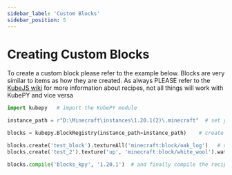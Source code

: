 ```yaml
---
sidebar_label: 'Custom Blocks'
sidebar_position: 5
---
```


# Creating Custom Blocks

To create a custom block please refer to the example below. Blocks are very similar to items as how they are created. As always PLEASE refer to the <a href="https://kubejs.com/wiki/tutorials/block-registry" target="_blank">KubeJS wiki</a> for more information about recipes, not all things will work with KubePY and vice versa

```python
import kubepy   # import the KubePY module

instance_path = r"D:\Minecraft\instances\1.20.1(2)\.minecraft"  # set your .minecraft instance path so the scripts can be placed directly into them

blocks = kubepy.BlockRegistry(instance_path=instance_path)    # create an instance of the BlockRegistry class

blocks.create('test_block').textureAll('minecraft:block/oak_log')   # create a block called Test Block with all sides textured as a minecraft:oak_log
blocks.create('test_2').texture('up', 'minecraft:block/white_wool').waterlogged().transparent(True)    # create a block called Test 2 with the top texture as a minecraft:white_wool. The block can also be waterlogged and is transparent so it acts as glass

blocks.compile('blocks_kpy', '1.20.1')  # and finally compile the recipes to KubeJS code defining the script name and the Minecraft version you are using```